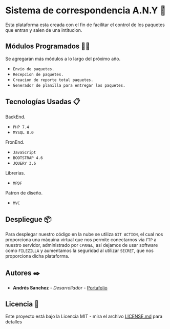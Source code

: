 # Sistema de correspondencia A.N.Y 📨

Esta plataforma esta creada con el fin de facilitar el control de los paquetes que entran y salen de una intitucion.

## Módulos Programados 👨‍💻

Se agregarán más módulos a lo largo del próximo año.

* `Envio de paquetes.`
* `Recepcion de paquetes.`
* `Creacion de reporte total paquetes.`
* `Generador de planilla para entregar los paquetes.`

## Tecnologías Usadas 📋

BackEnd.

* `PHP 7.4`
* `MYSQL 8.0`

FronEnd.

* `JavaScript`
* `BOOTSTRAP 4.6`
* `JQUERY 3.6`

Librerias.
* `MPDF`

Patron de diseño.
* `MVC`

## Despliegue 📦

Para desplegar nuestro código en la nube se utiliza `GIT ACTION`,
el cual nos proporciona una máquina virtual que nos permite conectarnos via `FTP` a nuestro servidor,
administrado por `CPANEL`, asi dejamos de usar software como `FILEZILLA` y aumentamos la seguridad al utilizar `SECRET`,
que nos proporciona dicha plataforma.

## Autores ✒️

* **Andrés Sanchez** - *Desarrollador* - [Portafolio]()

## Licencia 📄

Este proyecto está bajo la Licencia MIT - mira el archivo [LICENSE.md](LICENSE.md) para detalles